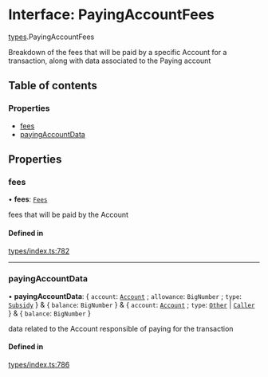 # Interface: PayingAccountFees

[types](../wiki/types).PayingAccountFees

Breakdown of the fees that will be paid by a specific Account for a transaction, along
  with data associated to the Paying account

## Table of contents

### Properties

- [fees](../wiki/types.PayingAccountFees#fees)
- [payingAccountData](../wiki/types.PayingAccountFees#payingaccountdata)

## Properties

### fees

• **fees**: [`Fees`](../wiki/types.Fees)

fees that will be paid by the Account

#### Defined in

[types/index.ts:782](https://github.com/PolymeshAssociation/polymesh-sdk/blob/339b7503/src/types/index.ts#L782)

___

### payingAccountData

• **payingAccountData**: { `account`: [`Account`](../wiki/api.entities.Account.Account) ; `allowance`: `BigNumber` ; `type`: [`Subsidy`](../wiki/types.PayingAccountType#subsidy)  } & { `balance`: `BigNumber`  } & { `account`: [`Account`](../wiki/api.entities.Account.Account) ; `type`: [`Other`](../wiki/types.PayingAccountType#other) \| [`Caller`](../wiki/types.PayingAccountType#caller)  } & { `balance`: `BigNumber`  }

data related to the Account responsible of paying for the transaction

#### Defined in

[types/index.ts:786](https://github.com/PolymeshAssociation/polymesh-sdk/blob/339b7503/src/types/index.ts#L786)

